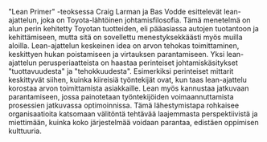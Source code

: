 "Lean Primer" -teoksessa Craig Larman ja Bas Vodde esittelevät lean-ajattelun, joka on Toyota-lähtöinen johtamisfilosofia. Tämä menetelmä on alun perin kehitetty Toyotan tuotteiden, eli pääasiassa autojen tuotantoon ja kehittämiseen, mutta sitä on sovellettu menestyksekkäästi myös muilla aloilla. Lean-ajattelun keskeinen idea on arvon tehokas toimittaminen, keskittyen hukan poistamiseen ja virtauksen parantamiseen. Yksi lean-ajattelun perusperiaatteista on haastaa perinteiset johtamiskäsitykset "tuottavuudesta" ja "tehokkuudesta". Esimerkiksi perinteiset mittarit keskittyvät siihen, kuinka kiireisiä työntekijät ovat, kun taas lean-ajattelu korostaa arvon toimittamista asiakkaille. Lean myös kannustaa jatkuvaan parantamiseen, jossa painotetaan työntekijöiden voimaannuttamista prosessien jatkuvassa optimoinnissa. Tämä lähestymistapa rohkaisee organisaatioita katsomaan välitöntä tehtävää laajemmasta perspektiivistä ja miettimään, kuinka koko järjestelmää voidaan parantaa, edistäen oppimisen kulttuuria.